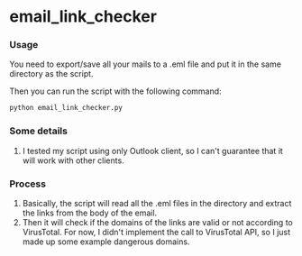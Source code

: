 # email_link_checker

### Usage

You need to export/save all your mails to a .eml file and put it in the same directory as the script.

Then you can run the script with the following command:

```bash
python email_link_checker.py
```

### Some details

1. I tested my script using only Outlook client, so I can't guarantee that it will work with other clients.

### Process

1. Basically, the script will read all the .eml files in the directory and extract the links from the body of the email.
2. Then it will check if the domains of the links are valid or not according to VirusTotal.
For now, I didn't implement the call to VirusTotal API, so I just made up some example dangerous domains.
